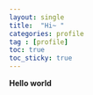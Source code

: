 ```yaml
---
layout: single
title:  "Hi~ "
categories: profile
tag : [profile]
toc: true
toc_sticky: true
---
```



**Hello world**


<img src="{{ site.url }}{{ site.baseurl }}/assets/images/sun_fall.jpeg" alt="" class="full">
